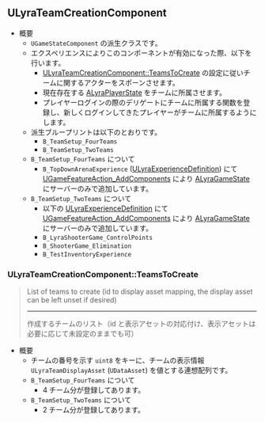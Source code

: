 ## ULyraTeamCreationComponent

* 概要
	* `UGameStateComponent` の派生クラスです。
	* エクスペリエンスによりこのコンポーネントが有効になった際、以下を行います。
		* [ULyraTeamCreationComponent::TeamsToCreate] の設定に従いチームに関するアクターをスポーンさせます。
		* 現在存在する [ALyraPlayerState] をチームに所属させます。
		* プレイヤーログインの際のデリゲートにチームに所属する関数を登録し、新しくログインしてきたプレイヤーがチームに所属するようにします。
	* 派生ブループリントは以下のとおりです。
		* `B_TeamSetup_FourTeams`
		* `B_TeamSetup_TwoTeams`
	* `B_TeamSetup_FourTeams` について
		* `B_TopDownArenaExperience` ([ULyraExperienceDefinition]) にて [UGameFeatureAction_AddComponents] により [ALyraGameState] にサーバーのみで追加しています。
	* `B_TeamSetup_TwoTeams` について
		* 以下の [ULyraExperienceDefinition] にて [UGameFeatureAction_AddComponents] により [ALyraGameState] にサーバーのみで追加しています。
		* `B_LyraShooterGame_ControlPoints`
		* `B_ShooterGame_Elimination`
		* `B_TestInventoryExperience`

### ULyraTeamCreationComponent::TeamsToCreate

> List of teams to create (id to display asset mapping, the display asset can be left unset if desired)  
> 
> ----
> 作成するチームのリスト（id と表示アセットの対応付け、表示アセットは必要に応じて未設定のままでも可）

* 概要
	* チームの番号を示す `uint8` をキーに、チームの表示情報 `ULyraTeamDisplayAsset` (`UDataAsset`) を値とする連想配列です。
	* `B_TeamSetup_FourTeams` について
		* 4 チーム分が登録してあります。
	* `B_TeamSetup_TwoTeams` について
		* 2 チーム分が登録してあります。


<!--- ページ内のリンク --->

<!--- 自前の画像へのリンク --->

<!--- generated --->
[ULyraTeamCreationComponent::TeamsToCreate]: #ulyrateamcreationcomponentteamstocreate
[ULyraExperienceDefinition]: ../../Lyra/Experience/ULyraExperienceDefinition.md#ulyraexperiencedefinition
[ALyraGameState]: ../../Lyra/GameplayFramework/ALyraGameState.md#alyragamestate
[ALyraPlayerState]: ../../Lyra/GameplayFramework/ALyraPlayerState.md#alyraplayerstate
[UGameFeatureAction_AddComponents]: ../../UE/GameFeature/UGameFeatureAction_AddComponents.md#ugamefeatureactionaddcomponents
